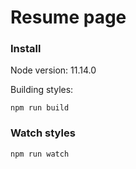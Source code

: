 # Resume page

### Install

Node version: 11.14.0

Building styles:

    npm run build

### Watch styles

    npm run watch